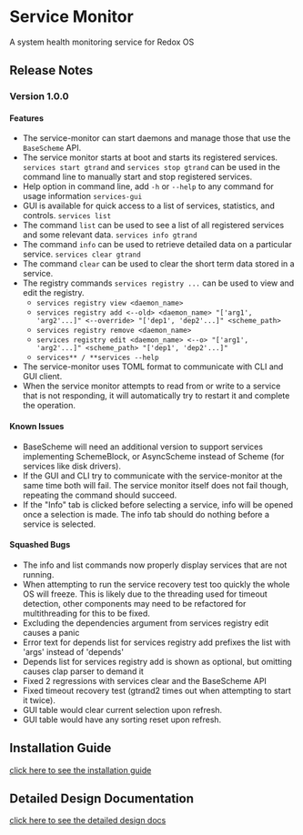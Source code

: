 # Service Monitor
A system health monitoring service for Redox OS

## Release Notes

### Version 1.0.0
#### Features
* The service-monitor can start daemons and manage those that use the `BaseScheme` API.
* The service monitor starts at boot and starts its registered services.
`services start gtrand` and `services stop gtrand` can be used in the command line to manually start and stop registered services.
* Help option in command line, add `-h` or `--help` to any command for usage information
`services-gui`
* GUI is available for quick access to a list of services, statistics, and controls.
`services list`
* The command `list` can be used to see a list of all registered services and some relevant data.
`services info gtrand`
* The command `info` can be used to retrieve detailed data on a particular service.
`services clear gtrand`
* The command `clear` can be used to clear the short term data stored in a service.
* The registry commands `services registry ...` can be used to view and edit the registry.
    - `services registry view <daemon_name>`
    - `services registry add <--old> <daemon_name> "['arg1', 'arg2'...]" <--override> "['dep1', 'dep2'...]" <scheme_path>`
    - `services registry remove <daemon_name>`
    - `services registry edit <daemon_name> <--o> "['arg1', 'arg2'...]" <scheme_path> "['dep1', 'dep2'...]"`
    - `services** / **services --help`
* The service-monitor uses TOML format to communicate with CLI and GUI client.
* When the service monitor attempts to read from or write to a service that is not responding, it will automatically try to restart it and complete the operation.

#### Known Issues
- BaseScheme will need an additional version to support services implementing SchemeBlock, or AsyncScheme instead of Scheme (for services like disk drivers).
- If the GUI and CLI try to communicate with the service-monitor at the same time both will fail. The service monitor itself does not fail though, repeating the command should succeed.
- If the "Info" tab is clicked before selecting a service, info will be opened once a selection is made. The info tab should do nothing before a service is selected.

#### Squashed Bugs
- The info and list commands now properly display services that are not running.
- When attempting to run the service recovery test too quickly the whole OS will freeze. This is likely due to the threading used for timeout detection, other components may need to be refactored for multithreading for this to be fixed.
- Excluding the dependencies argument from services registry edit causes a panic
- Error text for depends list for services registry add prefixes the list with 'args' instead of 'depends'
- Depends list for services registry add is shown as optional, but omitting causes clap parser to demand it
- Fixed 2 regressions with services clear and the BaseScheme API
- Fixed timeout recovery test (gtrand2 times out when attempting to start it twice).
- GUI table would clear current selection upon refresh.
- GUI table would have any sorting reset upon refresh.

## Installation Guide
[click here to see the installation guide](https://gitlab.redox-os.org/CharlliePhillips/service-monitor/-/blob/main/installation-guide.md?ref_type=heads)

## Detailed Design Documentation
[click here to see the detailed design docs](https://gitlab.redox-os.org/CharlliePhillips/service-monitor/-/blob/main/detailed-design.pdf?ref_type=heads)

